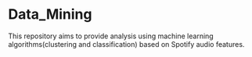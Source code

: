 # Data_Mining
This repository aims to provide analysis using machine learning algorithms(clustering and classification) based on Spotify audio features.
